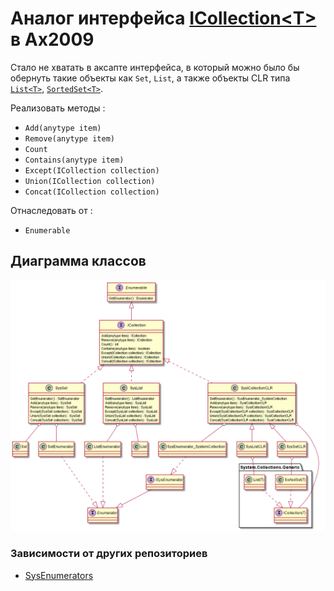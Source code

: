 # Аналог интерфейса [ICollection\<T\>](https://docs.microsoft.com/ru-ru/dotnet/api/system.collections.generic.icollection-1?view=netframework-4.8) в Ax2009

Стало не хватать в аксапте интерфейса, в который можно было бы обернуть такие объекты как `Set`, `List`, а также объекты CLR типа [`List<T>`](https://docs.microsoft.com/ru-ru/dotnet/api/system.collections.generic.list-1?view=netframework-4.8), [`SortedSet<T>`](https://docs.microsoft.com/ru-ru/dotnet/api/system.collections.generic.sortedset-1?view=netframework-4.8).

Реализовать методы :
* `Add(anytype item)`
* `Remove(anytype item)`
* `Count`
* `Contains(anytype item)`
* `Except(ICollection collection)`
* `Union(ICollection collection)`
* `Concat(ICollection collection)`

Отнаследовать от :
* `Enumerable`

## Диаграмма классов
<img src="out\schema\ICollection.png" alt="схема">

### Зависимости от других репозиториев
* [SysEnumerators](https://github.com/mazzy-ax/SysEnumerators)
